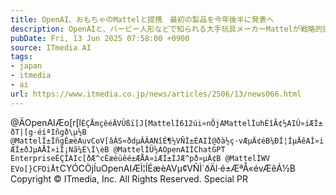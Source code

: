 ```yaml
---
title: OpenAI、おもちゃのMattelと提携　最初の製品を今年後半に発表へ
description: OpenAIと、バービー人形などで知られる大手玩具メーカーMattelが戦略的提携を発表した。Mattelのブランドを基に、年齢に応じた安全なAI搭載製品や体験を共同開発する。最初の製品は2025年後半に発表予定。Mattelは社内業務でもChatGPTなどのAI活用を強化する。
pubDate: Fri, 13 Jun 2025 07:58:00 +0900
source: ITmedia AI
tags:
- japan
- itmedia
- ai
url: https://www.itmedia.co.jp/news/articles/2506/13/news066.html
---
```


@ÄOpenAIÆo[r[l`ÈÇÅmçêéÄVÜßï[J[MattelÍ612úi»nÔjAMattelÌuhÉîÃ¢½AIÚ»iÆÌ±ðT|[g·éíªIñgð\µ½B
@MattelÍ±ÌñgÉæèAuvCoV[âÀS«ðdµÂÂANîÉ¶½VÑÌ±ÉAIÌ@ðà½ç·vÆµÄ¢éB¼ÐÍ¦ÍµÄêAÌ»iÆÌ±ðJµAÅÌ»iÍ¡Nã¼É\Ì\èB
@MattelÍÜ½AOpenAIÌChatGPT EnterpriseÈÇÌAIc[ðÆ^cÉæèüêé±ÆÅA»iÆÌ±ÌJÆ^pð»µÄ¢B
@MattelÌWV EVo[}CFOiÅt`CYÓCÒjÍuOpenAIÆÌ¦ÍÉæèAVµ¢VÑÌ`ðÄl·é±ÆªÅ«évÆêÁ½B
Copyright © ITmedia, Inc. All Rights Reserved.
Special
PR